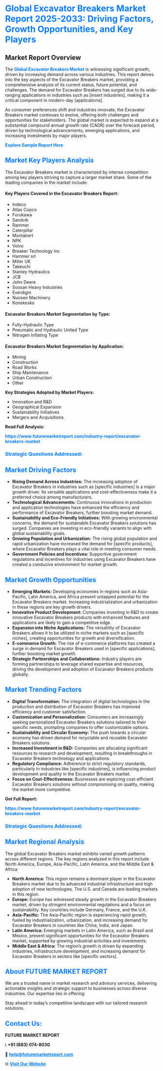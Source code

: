 <h1 style="color: #007BFF;">Global Excavator Breakers Market Report 2025-2033: Driving Factors, Growth Opportunities, and Key Players</h1>

<section id="overview">
<h2>Market Report Overview</h2>
<p>The <a href="https://www.futuremarketreport.com/industry-report/excavator-breakers-market" style="color: #007BFF; text-decoration: none;"><strong>Global Excavator Breakers Market</strong></a> is witnessing significant growth, driven by increasing demand across various industries. This report delves into the key aspects of the Excavator Breakers market, providing a comprehensive analysis of its current status, future potential, and challenges. The demand for Excavator Breakers has surged due to its wide-ranging applications in industries such as [insert industries], making it a critical component in modern-day [applications].</p>
<p>As consumer preferences shift and industries innovate, the Excavator Breakers market continues to evolve, offering both challenges and opportunities for stakeholders. The global market is expected to expand at a substantial compound annual growth rate (CAGR) over the forecast period, driven by technological advancements, emerging applications, and increasing investments by major players.</p>
</section>

<section id="overview">
<p><a href="https://www.futuremarketreport.com/request-sample/reportId=102812" style="color: #007BFF; text-decoration: none;"><strong>Explore Sample Report Here</strong></a></p>
</section>

<section id="key-players">
<h2 style="color: #007BFF;">Market Key Players Analysis</h2>
<p>The Excavator Breakers market is characterized by intense competition among key players striving to capture a larger market share. Some of the leading companies in the market include:</p>
<h4>Key Players Covered in the Excavator Breakers Report:</h4>
<ul><li>Indeco</li><li>Atlas Copco</li><li>Furukawa</li><li>Sandvik</li><li>Rammer</li><li>Caterpillar</li><li>Montabert</li><li>NPK</li><li>Volvo</li><li>Breaker Technology Inc</li><li>Hammer srl</li><li>Miller UK</li><li>Takeuchi</li><li>Stanley Hydraulics</li><li>JCB</li><li>John Deere</li><li>Soosan Heavy Industries</li><li>Everdigm</li><li>Nuosen Machinery</li><li>Konekesko</li></ul>
<h4>Excavator Breakers Market Segmentation by Type:</h4>
<ul><li>Fully-Hydraulic Type</li><li>Pneumatic and Hydraulic United Type</li><li>Nitrogen Inflating Type</li></ul>

<h4>Excavator Breakers Market Segmentation by Application:</h4>
<ul><li>Mining</li><li>Construction</li><li>Road Works</li><li>Ship Maintenance</li><li>Urban Construction</li><li>Other</li></ul>
<p><strong>Key Strategies Adopted by Market Players:</strong></p>
<ul>
<li>Innovation and R&D</li>
<li>Geographical Expansion</li>
<li>Sustainability Initiatives</li>
<li>Mergers and Acquisitions</li>
</ul>
</section>

<section>
<p><strong>Read Full Analysis: </strong></p><a href="https://www.futuremarketreport.com/industry-report/excavator-breakers-market" style="color: #007BFF; text-decoration: none;"><strong>https://www.futuremarketreport.com/industry-report/excavator-breakers-market</strong></a>
<h3 style="color: #007BFF;">Strategic Questions Addressed:</h3>
</section>

<section id="driving-factors">
<h2 style="color: #007BFF;">Market Driving Factors</h2>
<ul>
<li><strong>Rising Demand Across Industries:</strong> The increasing adoption of Excavator Breakers in industries such as [specific industries] is a major growth driver. Its versatile applications and cost-effectiveness make it a preferred choice among manufacturers.</li>
<li><strong>Technological Advancements:</strong> Continuous innovations in production and application technologies have enhanced the efficiency and performance of Excavator Breakers, further boosting market demand.</li>
<li><strong>Sustainability and Eco-Friendly Initiatives:</strong> With growing environmental concerns, the demand for sustainable Excavator Breakers solutions has surged. Companies are investing in eco-friendly variants to align with global sustainability goals.</li>
<li><strong>Growing Population and Urbanization:</strong> The rising global population and rapid urbanization have increased the demand for [specific products], where Excavator Breakers plays a vital role in meeting consumer needs.</li>
<li><strong>Government Policies and Incentives:</strong> Supportive government regulations and incentives for industries using Excavator Breakers have created a conducive environment for market growth.</li>
</ul>
</section>

<section id="growth-opportunities">
<h2 style="color: #007BFF;">Market Growth Opportunities</h2>
<ul>
<li><strong>Emerging Markets:</strong> Developing economies in regions such as Asia-Pacific, Latin America, and Africa present untapped potential for the Excavator Breakers market. Increasing industrialization and urbanization in these regions are key growth drivers.</li>
<li><strong>Innovative Product Development:</strong> Companies investing in R&D to create innovative Excavator Breakers products with enhanced features and applications are likely to gain a competitive edge.</li>
<li><strong>Expansion into Niche Applications:</strong> The versatility of Excavator Breakers allows it to be utilized in niche markets such as [specific niches], creating opportunities for growth and diversification.</li>
<li><strong>E-commerce Growth:</strong> The rise of e-commerce platforms has created a surge in demand for Excavator Breakers used in [specific applications], further boosting market growth.</li>
<li><strong>Strategic Partnerships and Collaborations:</strong> Industry players are forming partnerships to leverage shared expertise and resources, driving the development and adoption of Excavator Breakers products globally.</li>
</ul>
</section>

<section id="trending-factors">
<h2 style="color: #007BFF;">Market Trending Factors</h2>
<ul>
<li><strong>Digital Transformation:</strong> The integration of digital technologies in the production and distribution of Excavator Breakers has improved efficiency and customer satisfaction.</li>
<li><strong>Customization and Personalization:</strong> Consumers are increasingly seeking personalized Excavator Breakers solutions tailored to their specific needs, prompting companies to offer customizable options.</li>
<li><strong>Sustainability and Circular Economy:</strong> The push towards a circular economy has driven demand for recyclable and reusable Excavator Breakers solutions.</li>
<li><strong>Increased Investment in R&D:</strong> Companies are allocating significant resources to research and development, resulting in breakthroughs in Excavator Breakers technology and applications.</li>
<li><strong>Regulatory Compliance:</strong> Adherence to strict regulatory standards, particularly in industries like [specific industries], is influencing product development and quality in the Excavator Breakers market.</li>
<li><strong>Focus on Cost-Effectiveness:</strong> Businesses are exploring cost-efficient Excavator Breakers solutions without compromising on quality, making the market more competitive.</li>
</ul>
</section>

<section>
<p><strong>Get Full Report: </strong></p><a href="https://www.futuremarketreport.com/industry-report/excavator-breakers-market" style="color: #007BFF; text-decoration: none;"><strong>https://www.futuremarketreport.com/industry-report/excavator-breakers-market</strong></a>
<h3 style="color: #007BFF;">Strategic Questions Addressed:</h3>
</section>


<section id="regional-analysis">
<h2 style="color: #007BFF;">Market Regional Analysis</h2>
<p>The global Excavator Breakers market exhibits varied growth patterns across different regions. The key regions analyzed in this report include North America, Europe, Asia-Pacific, Latin America, and the Middle East & Africa:</p>
<ul>
<li><strong>North America:</strong> This region remains a dominant player in the Excavator Breakers market due to its advanced industrial infrastructure and high adoption of new technologies. The U.S. and Canada are leading markets in this region.</li>
<li><strong>Europe:</strong> Europe has witnessed steady growth in the Excavator Breakers market, driven by stringent environmental regulations and a focus on sustainability. Key countries include Germany, France, and the U.K.</li>
<li><strong>Asia-Pacific:</strong> The Asia-Pacific region is experiencing rapid growth, fueled by industrialization, urbanization, and increasing demand for Excavator Breakers in countries like China, India, and Japan.</li>
<li><strong>Latin America:</strong> Emerging markets in Latin America, such as Brazil and Mexico, present significant opportunities for the Excavator Breakers market, supported by growing industrial activities and investments.</li>
<li><strong>Middle East & Africa:</strong> The region’s growth is driven by expanding industries, infrastructure development, and increasing demand for Excavator Breakers in sectors like [specific sectors].</li>
</ul>
</section>

<footer>
<h2 style="color: #007BFF;">About FUTURE MARKET REPORT</h2>
<p>We are a trusted name in market research and advisory services, delivering actionable insights and strategic support to businesses across diverse industries. Our expertise lies in offering:</p>

<p>Stay ahead in today’s competitive landscape with our tailored research solutions.</p>

<h2 style="color: #007BFF;">Contact Us:</h2>
<p><strong>FUTURE MARKET REPORT</strong></p>
<p>📞 <strong>+91 (883) 074-8030</strong></p>
<p>📧 <strong><a href="mailto:help@futuremarketreport.com" style="color: #007BFF;">help@futuremarketreport.com</a></strong></p>
<p>🌐 <strong><a href="https://www.futuremarketreport.com/" style="color: #007BFF;">Visit Our Website</a></strong></p>
</footer>